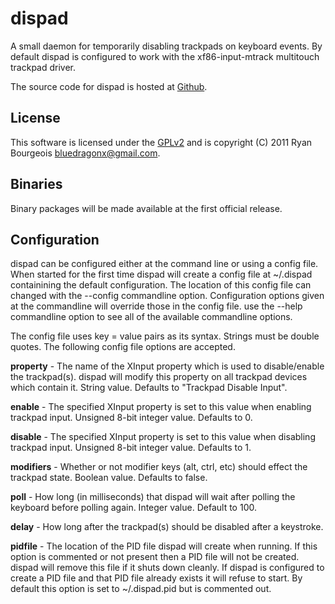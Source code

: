 dispad
======

A small daemon for temporarily disabling trackpads on keyboard events. By
default dispad is configured to work with the xf86-input-mtrack multitouch
trackpad driver.

The source code for dispad is hosted at [Github][1].

License
-------

This software is licensed under the [GPLv2][2] and is copyright (C) 2011 Ryan
Bourgeois <bluedragonx@gmail.com>.

Binaries
--------

Binary packages will be made available at the first official release.

Configuration
-------------

dispad can be configured either at the command line or using a config file.
When started for the first time dispad will create a config file at ~/.dispad
containining the default configuration. The location of this config file can
changed with the --config commandline option. Configuration options given at
the commandline will override those in the config file. use the --help
commandline option to see all of the available commandline options.

The config file uses key = value pairs as its syntax. Strings must be double
quotes. The following config file options are accepted.

**property** -
The name of the XInput property which is used to disable/enable the
trackpad(s). dispad will modify this property on all trackpad devices which
contain it. String value. Defaults to "Trackpad Disable Input".

**enable** -
The specified XInput property is set to this value when enabling trackpad
input. Unsigned 8-bit integer value. Defaults to 0.

**disable** -
The specified XInput property is set to this value when disabling trackpad
input.  Unsigned 8-bit integer value. Defaults to 1.

**modifiers** -
Whether or not modifier keys (alt, ctrl, etc) should effect the trackpad state.
Boolean value. Defaults to false.

**poll** -
How long (in milliseconds) that dispad will wait after polling the keyboard
before polling again. Integer value. Default to 100.

**delay** -
How long after the trackpad(s) should be disabled after a keystroke.

**pidfile** -
The location of the PID file dispad will create when running. If this option is
commented or not present then a PID file will not be created. dispad will
remove this file if it shuts down cleanly. If dispad is configured to create a
PID file and that PID file already exists it will refuse to start. By default
this option is set to ~/.dispad.pid but is commented out.

[1]: https://github.com/BlueDragonX/dispad
[2]: http://www.gnu.org/licenses/gpl-2.0.html	"GNU General Public License, version 2"

